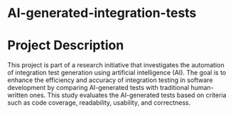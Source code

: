 # AI-generated-integration-tests

# Project Description
This project is part of a research initiative that investigates the automation of integration test generation using artificial intelligence (AI). The goal is to enhance the efficiency and accuracy of integration testing in software development by comparing AI-generated tests with traditional human-written ones. This study evaluates the AI-generated tests based on criteria such as code coverage, readability, usability, and correctness.
